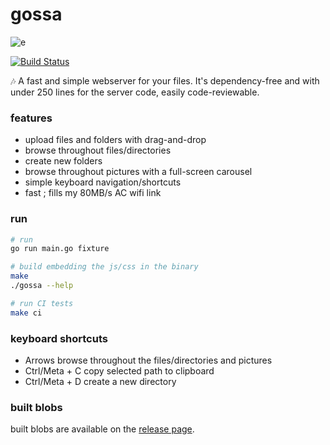 gossa
=============

![e](https://user-images.githubusercontent.com/760637/45410804-f2c00e80-b672-11e8-8c2b-51d7fc0915aa.gif)

[![Build Status](https://travis-ci.org/pldubouilh/bossa.svg?branch=master)](https://travis-ci.org/pldubouilh/bossa)

🎶 A fast and simple webserver for your files. It's dependency-free and with under 250 lines for the server code, easily code-reviewable.

### features
  * upload files and folders with drag-and-drop
  * browse throughout files/directories
  * create new folders
  * browse throughout pictures with a full-screen carousel
  * simple keyboard navigation/shortcuts
  * fast ; fills my 80MB/s AC wifi link

### run
```sh
# run
go run main.go fixture

# build embedding the js/css in the binary
make
./gossa --help

# run CI tests
make ci
```

### keyboard shortcuts
  * Arrows  browse throughout the files/directories and pictures
  * Ctrl/Meta + C  copy selected path to clipboard
  * Ctrl/Meta + D  create a new directory

### built blobs
built blobs are available on the [release page](https://github.com/pldubouilh/gossa/releases).
